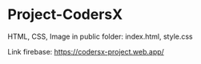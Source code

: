 # Project-CodersX 

HTML, CSS, Image in public folder: index.html, style.css

Link firebase: https://codersx-project.web.app/
